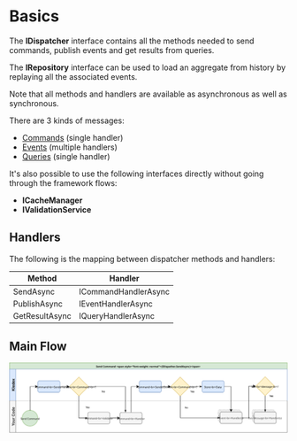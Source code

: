 # Basics

The **IDispatcher** interface contains all the methods needed to send commands, publish events and get results from queries.

The **IRepository<T>** interface can be used to load an aggregate from history by replaying all the associated events.
  
Note that all methods and handlers are available as asynchronous as well as synchronous.

There are 3 kinds of messages:
- [Commands](Commands) (single handler)
- [Events](Events) (multiple handlers)
- [Queries](Queries) (single handler)

It's also possible to use the following interfaces directly without going through the framework flows:
- **ICacheManager**
- **IValidationService**

## Handlers

The following is the mapping between dispatcher methods and handlers:

| Method | Handler |
| --- | --- |
| SendAsync | ICommandHandlerAsync |
| PublishAsync | IEventHandlerAsync |
| GetResultAsync | IQueryHandlerAsync |

## Main Flow

![Send Command Flow](assets/img/SendCommandFlow.svg)
